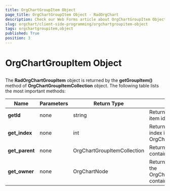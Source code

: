 ```yaml
---
title: OrgChartGroupItem Object
page_title: OrgChartGroupItem Object - RadOrgChart
description: Check our Web Forms article about OrgChartGroupItem Object.
slug: orgchart/client-side-programming/orgchartgroupitem-object
tags: orgchartgroupitem,object
published: True
position: 3
---
```


# OrgChartGroupItem Object



## 

The **RadOrgChartGroupItem** object is returned by the **getGroupItem()** method of **OrgChartGroupItemCollection** object. The following table lists the most important methods:


| Name | Parameters | Return Type | Description |
| ------ | ------ | ------ | ------ |
| **getId** |none|string|Returns the current group item id value.|
| **get_index** |none|int|Returns the group item's index in the OrgChartGroupItemCollection. |
| **get_parent** |none|OrgChartGroupItemCollection|Returns the collection that contains the group item.|
| **get_owner** |none|OrgChartNode|Returns the node that holds the OrgChartGroupItemCollection containing the group item.|

